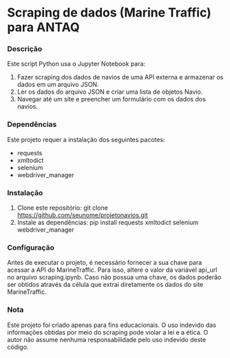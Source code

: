 # Scraping de dados (Marine Traffic) para ANTAQ
### Descrição
Este script Python usa o Jupyter Notebook para:
1. Fazer scraping dos dados de navios de uma API externa e armazenar os dados em um arquivo JSON.
2. Ler os dados do arquivo JSON e criar uma lista de objetos Navio.
3. Navegar até um site e preencher um formulário com os dados dos navios.

### Dependências
Este projeto requer a instalação dos seguintes pacotes:
* requests
* xmltodict
* selenium
* webdriver_manager

### Instalação
1. Clone este repositório: git clone https://github.com/seunome/projetonavios.git
2. Instale as dependências: pip install requests xmltodict selenium webdriver_manager

### Configuração
Antes de executar o projeto, é necessário fornecer a sua chave para acessar a API do MarineTraffic. Para isso, altere o valor da variável api_url no arquivo scraping.ipynb.
Caso não possua uma chave, os dados poderão ser obtidos através da célula que extrai diretamente os dados do site MarineTraffic.

### Nota
Este projeto foi criado apenas para fins educacionais. O uso indevido das informações obtidas por meio do scraping pode violar a lei e a ética. O autor não assume nenhuma responsabilidade pelo uso indevido deste código.
